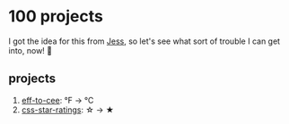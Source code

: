 # 100 projects

I got the idea for this from [Jess](https://github.com/jessabean/100-javascript-projects), so let's see what sort of trouble I can get into, now! :tada:


## projects

1. [eff-to-cee](https://github.com/dotsara/eff-to-cee): °F → °C
2. [css-star-ratings](https://github.com/dotsara/css-star-ratings): &#9734; → &#9733;
